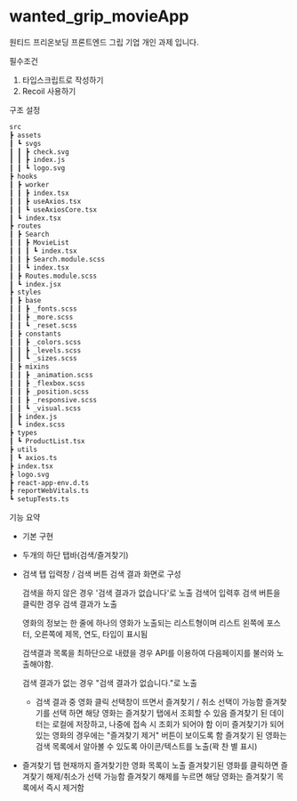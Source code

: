 # wanted_grip_movieApp

원티드 프리온보딩 프론트엔드 그립 기업 개인 과제 입니다.

필수조건

1. 타입스크립트로 작성하기
2. Recoil 사용하기

구조 설정

```bash
src
┣ assets
┃ ┗ svgs
┃ ┃ ┣ check.svg
┃ ┃ ┣ index.js
┃ ┃ ┗ logo.svg
┣ hooks
┃ ┣ worker
┃ ┃ ┣ index.tsx
┃ ┃ ┣ useAxios.tsx
┃ ┃ ┗ useAxiosCore.tsx
┃ ┗ index.tsx
┣ routes
┃ ┣ Search
┃ ┃ ┣ MovieList
┃ ┃ ┃ ┗ index.tsx
┃ ┃ ┣ Search.module.scss
┃ ┃ ┗ index.tsx
┃ ┣ Routes.module.scss
┃ ┗ index.jsx
┣ styles
┃ ┣ base
┃ ┃ ┣ _fonts.scss
┃ ┃ ┣ _more.scss
┃ ┃ ┗ _reset.scss
┃ ┣ constants
┃ ┃ ┣ _colors.scss
┃ ┃ ┣ _levels.scss
┃ ┃ ┗ _sizes.scss
┃ ┣ mixins
┃ ┃ ┣ _animation.scss
┃ ┃ ┣ _flexbox.scss
┃ ┃ ┣ _position.scss
┃ ┃ ┣ _responsive.scss
┃ ┃ ┗ _visual.scss
┃ ┣ index.js
┃ ┗ index.scss
┣ types
┃ ┗ ProductList.tsx
┣ utils
┃ ┗ axios.ts
┣ index.tsx
┣ logo.svg
┣ react-app-env.d.ts
┣ reportWebVitals.ts
┗ setupTests.ts
```

기능 요약

- 기본 구현
- 두개의 하단 탭바(검색/즐겨찾기)

- 검색 탭
  입력창 / 검색 버튼
  검색 결과 화면로 구성

  검색을 하지 않은 경우 '검색 결과가 없습니다'로 노출
  검색어 입력후 검색 버튼을 클릭한 경우 검색 결과가 노출

  영화의 정보는 한 줄에 하나의 영화가 노출되는 리스트형이며
  리스트 왼쪽에 포스터, 오른쪽에 제목, 연도, 타입이 표시됨

  검색결과 목록을 최하단으로 내렸을 경우 API를 이용하여 다음페이지를 불러와 노출해야함.

  검색 결과가 없는 경우 "검색 결과가 없습니다."로 노출

  - 검색 결과 중 영화 클릭
    선택창이 뜨면서 즐겨찾기 / 취소 선택이 가능함
    즐겨찾기를 선택 하면 해당 영화는 즐겨찾기 탭에서 조회할 수 있음
    즐겨찾기 된 데이터는 로컬에 저장하고, 나중에 접속 시 조회가 되어야 함
    이미 즐겨찾기가 되어있는 영화의 경우에는 "즐겨찾기 제거" 버튼이 보이도록 함
    즐겨찾기 된 영화는 검색 목록에서 알아볼 수 있도록 아이콘/텍스트를 노출(꽉 찬 별 표시)

- 즐겨찾기 탭
  현재까지 즐겨찾기한 영화 목록이 노출
  즐겨찾기된 영화를 클릭하면 즐겨찾기 해제/취소가 선택 가능함
  즐겨찾기 해제를 누르면 해당 영화는 즐겨찾기 목록에서 즉시 제거함
